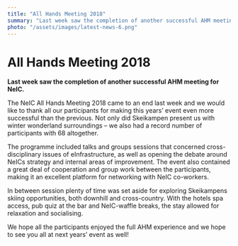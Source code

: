 ```yaml
---
title: "All Hands Meeting 2018"
summary: "Last week saw the completion of another successful AHM meeting for NeIC."
photo: "/assets/images/latest-news-6.png"
---
```


All Hands Meeting 2018
===============================

**Last week saw the completion of another successful AHM meeting for NeIC.**

The NeIC All Hands Meeting 2018 came to an end last week and we would like to thank all our participants for making this years’ event even more successful than the previous. Not only did Skeikampen present us with winter wonderland surroundings – we also had a record number of participants with 68 altogether. 

The programme included talks and groups sessions that concerned cross-disciplinary issues of eInfrastructure, as well as opening the debate around NeICs strategy and internal areas of improvement. The event also contained a great deal of cooperation and group work between the participants, making it an excellent platform for networking with NeIC co-workers. 

In between session plenty of time was set aside for exploring Skeikampens skiing opportunities, both downhill and cross-country. With the hotels spa access, pub quiz at the bar and NeIC-waffle breaks, the stay allowed for relaxation and socialising.

We hope all the participants enjoyed the full AHM experience and we hope to see you all at next years’ event as well! 

